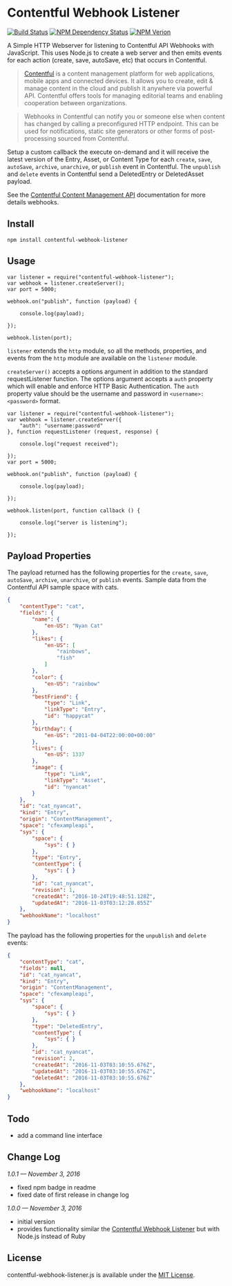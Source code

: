 # Contentful Webhook Listener

[![Build Status](https://travis-ci.org/keithws/contentful-webhook-listener.js.svg?branch=master)](https://travis-ci.org/keithws/contentful-webhook-listener.js) [![NPM Dependency Status](https://david-dm.org/keithws/contentful-webhook-listener.js.svg)](https://david-dm.org/keithws/contentful-webhook-listener.js) [![NPM Verion](https://img.shields.io/npm/v/contentful-webhook-listener.svg)](https://www.npmjs.com/package/contentful-webhook-listener)


A Simple HTTP Webserver for listening to Contentful API Webhooks with JavaScript. This uses Node.js to create a web server and then emits events for each action (create, save, autoSave, etc) that occurs in Contentful.

> [Contentful][4] is a content management platform for web applications, mobile apps and connected devices. It allows you to create, edit & manage content in the cloud and publish it anywhere via powerful API. Contentful offers tools for managing editorial teams and enabling cooperation between organizations.

> Webhooks in Contentful can notify you or someone else when content has changed by calling a preconfigured HTTP endpoint. This can be used for notifications, static site generators or other forms of post-processing sourced from Contentful.

Setup a custom callback the execute on-demand and it will receive the latest version of the Entry, Asset, or Content Type for each `create`, `save`, `autoSave`, `archive`, `unarchive`, or `publish` event in Contentful. The `unpublish` and `delete` events in Contentful send a DeletedEntry or DeletedAsset payload.

See the [Contentful Content Management API][2] documentation for more details webhooks.

## Install

```shell
npm install contentful-webhook-listener
```

## Usage

```node
var listener = require("contentful-webhook-listener");
var webhook = listener.createServer();
var port = 5000;

webhook.on("publish", function (payload) {

	console.log(payload);

});

webhook.listen(port);
```

`listener` extends the `http` module, so all the methods, properties, and events from the `http` module are available on the `listener` module.

`createServer()` accepts a options argument in addition to the standard requestListener function. The options argument accepts a `auth` property which will enable and enforce HTTP Basic Authentication. The `auth` property value should be the username and password in `<username>:<password>` format.

```node
var listener = require("contentful-webhook-listener");
var webhook = listener.createServer({
	"auth": "username:password"
}, function requestListener (request, response) {

	console.log("request received");

});
var port = 5000;

webhook.on("publish", function (payload) {

	console.log(payload);

});

webhook.listen(port, function callback () {

	console.log("server is listening");

});
```

## Payload Properties

The payload returned has the following properties for the `create`, `save`, `autoSave`, `archive`, `unarchive`, or `publish` events. Sample data from the Contentful API sample space with cats.

```json
{
	"contentType": "cat",
	"fields": {
		"name": {
			"en-US": "Nyan Cat"
		},
		"likes": {
			"en-US": [
				"rainbows",
				"fish"
			]
		},
		"color": {
			"en-US": "rainbow"
		},
		"bestFriend": {
			"type": "Link",
			"linkType": "Entry",
			"id": "happycat"
		},
		"birthday": {
			"en-US": "2011-04-04T22:00:00+00:00"
		},
		"lives": {
			"en-US": 1337
		},
		"image": {
			"type": "Link",
			"linkType": "Asset",
			"id": "nyancat"
		}
	},
	"id": "cat_nyancat",
	"kind": "Entry",
	"origin": "ContentManagement",
	"space": "cfexampleapi",
	"sys": {
		"space": {
			"sys": { }
		},
		"type": "Entry",
		"contentType": {
			"sys": { }
		},
		"id": "cat_nyancat",
		"revision": 1,
		"createdAt": "2016-10-24T19:48:51.128Z",
		"updatedAt": "2016-11-03T03:12:28.855Z"
	},
	"webhookName": "localhost"
}
```

The payload has the following properties for the `unpublish` and `delete` events:

```json
{
	"contentType": "cat",
	"fields": null,
	"id": "cat_nyancat",
	"kind": "Entry",
	"origin": "ContentManagement",
	"space": "cfexampleapi",
	"sys": {
		"space": {
			"sys": { }
		},
		"type": "DeletedEntry",
		"contentType": {
			"sys": { }
		},
		"id": "cat_nyancat",
		"revision": 2,
		"createdAt": "2016-11-03T03:10:55.676Z",
		"updatedAt": "2016-11-03T03:10:55.676Z",
		"deletedAt": "2016-11-03T03:10:55.676Z"
	},
	"webhookName": "localhost"
}
```

## Todo

* add a command line interface

## Change Log

_1.0.1 — November 3, 2016_

* fixed npm badge in readme
* fixed date of first release in change log

_1.0.0 — November 3, 2016_

* initial version
* provides functionality similar the [Contentful Webhook Listener][3] but with Node.js instead of Ruby

## License

contentful-webhook-listener.js is available under the [MIT License][1].




[1]: https://github.com/keithws/contentful-webhook-listener/blob/master/LICENSE
[2]:  https://www.contentful.com/developers/docs/references/content-management-api/#/reference/webhooks/create/update-a-webhook
[3]: https://github.com/contentful/contentful-webhook-listener.rb
[4]: http://www.contentful.com/

